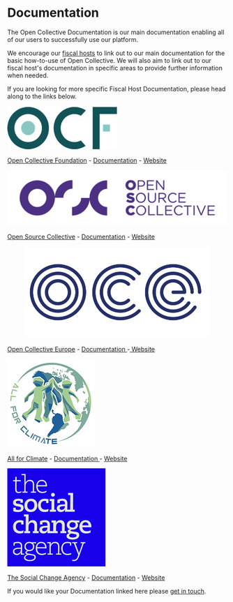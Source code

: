 # Documentation

The Open Collective Documentation is our main documentation enabling all of our users to successfully use our platform.&#x20;

We encourage our [fiscal hosts](https://opencollective.com/hosts) to link out to our main documentation for the basic how-to-use of Open Collective. We will also aim to link out to our fiscal host's documentation in specific areas to provide further information when needed.&#x20;

If you are looking for more specific Fiscal Host Documentation, please head along to the links below.&#x20;



<div align="left">

<img src="../.gitbook/assets/opencollectivefoundation.png" alt=" ">

</div>

[Open Collective Foundation](https://opencollective.com/foundation) - [Documentation](https://docs.opencollective.foundation/) - [Website ](https://opencollective.foundation/)

![](../.gitbook/assets/opensourcecollective.png)

[Open Source Collective](https://opencollective.com/opensource) - [Documentation](http://docs.oscollective.org/) - [Website ](https://www.oscollective.org/)

<figure><img src="../.gitbook/assets/No-Background copy.png" alt=""><figcaption></figcaption></figure>

[Open Collective Europe](https://opencollective.com/europe) - [Documentation](http://127.0.0.1:5000/o/-LWSZizNMEjL8\_DrMNdF/s/-Lm4naYlyngjgKnRsThx-887967055/)[ ](https://docs.opencollective.com/oceurope/)-[ ](https://docs.opencollective.com/brussels/)[Website](https://www.oceurope.org/)

<div align="left">

<img src="../.gitbook/assets/allforclimatelogo.jpg" alt="">

</div>

[All for Climate](https://allforclimate.earth/) - [Documentation ](https://docs.allforclimate.earth/) - [Website](https://opencollective.com/allforclimate)

<div align="left">

<img src="../.gitbook/assets/thesocialchangeagency.png" alt="">

</div>

[The Social Change Agency](https://opencollective.com/the-social-change-nest) - [Documentation](https://docs.google.com/document/d/1zHArRkjHIstk8b\_rMDhHGFnKLfWYCeVhLYLWHEEunlY/edit) - [Website](https://thesocialchangeagency.org/)

If you would like your Documentation linked here please [get in touch](https://opencollective.com/contact).&#x20;
